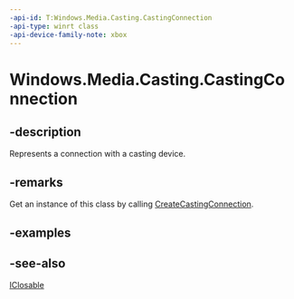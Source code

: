 ```yaml
---
-api-id: T:Windows.Media.Casting.CastingConnection
-api-type: winrt class
-api-device-family-note: xbox
---
```


<!-- Class syntax.
public class CastingConnection : Windows.Foundation.IClosable, Windows.Media.Casting.ICastingConnection
-->

# Windows.Media.Casting.CastingConnection

## -description
Represents a connection with a casting device.

## -remarks
Get an instance of this class by calling [CreateCastingConnection](castingdevice_createcastingconnection_475464068.md).

## -examples

## -see-also
[IClosable](../windows.foundation/iclosable.md)
